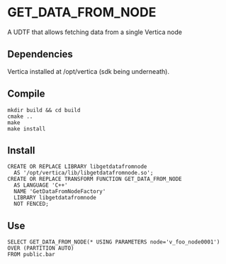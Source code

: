 # GET_DATA_FROM_NODE
A UDTF that allows fetching data from a single Vertica node

## Dependencies

Vertica installed at /opt/vertica (sdk being underneath).


## Compile

```
mkdir build && cd build
cmake ..
make
make install
```

## Install

```
CREATE OR REPLACE LIBRARY libgetdatafromnode 
  AS '/opt/vertica/lib/libgetdatafromnode.so';
CREATE OR REPLACE TRANSFORM FUNCTION GET_DATA_FROM_NODE 
  AS LANGUAGE 'C++' 
  NAME 'GetDataFromNodeFactory' 
  LIBRARY libgetdatafromnode 
  NOT FENCED;
```

## Use

```
SELECT GET_DATA_FROM_NODE(* USING PARAMETERS node='v_foo_node0001') OVER (PARTITION AUTO)
FROM public.bar
```


